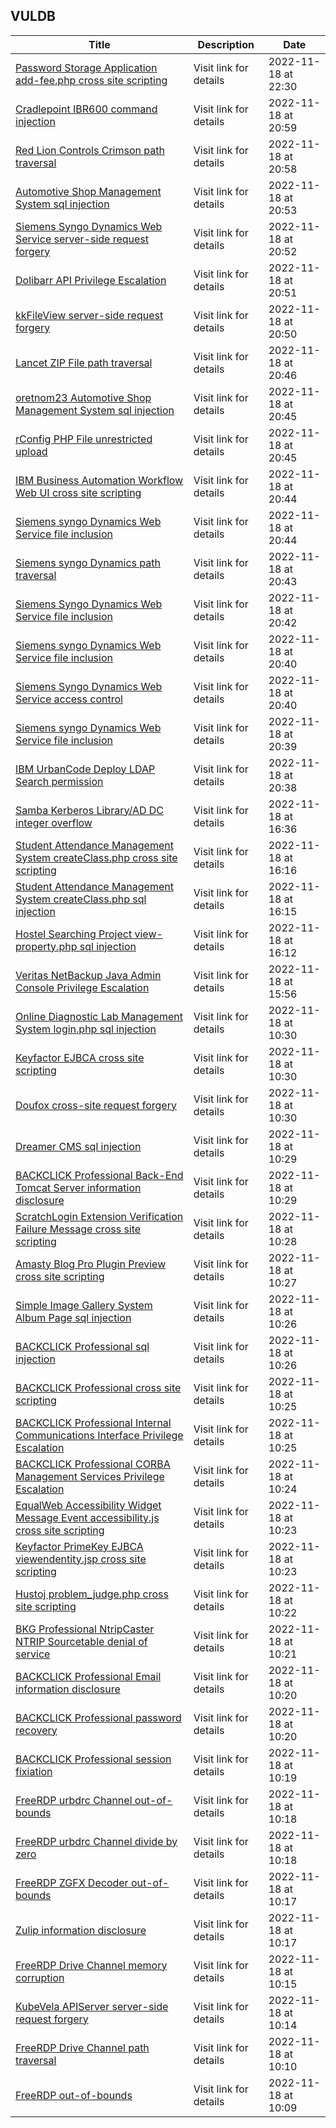 ## VULDB
|Title|Description|Date|
|---|---|---|
| [Password Storage Application add-fee.php cross site scripting](https://vuldb.com/?id.213865) | Visit link for details | 2022-11-18 at 22:30 |
| [Cradlepoint IBR600 command injection](https://vuldb.com/?id.213864) | Visit link for details | 2022-11-18 at 20:59 |
| [Red Lion Controls Crimson path traversal](https://vuldb.com/?id.213863) | Visit link for details | 2022-11-18 at 20:58 |
| [Automotive Shop Management System sql injection](https://vuldb.com/?id.213862) | Visit link for details | 2022-11-18 at 20:53 |
| [Siemens Syngo Dynamics Web Service server-side request forgery](https://vuldb.com/?id.213861) | Visit link for details | 2022-11-18 at 20:52 |
| [Dolibarr API Privilege Escalation](https://vuldb.com/?id.213860) | Visit link for details | 2022-11-18 at 20:51 |
| [kkFileView server-side request forgery](https://vuldb.com/?id.213859) | Visit link for details | 2022-11-18 at 20:50 |
| [Lancet ZIP File path traversal](https://vuldb.com/?id.213858) | Visit link for details | 2022-11-18 at 20:46 |
| [oretnom23 Automotive Shop Management System sql injection](https://vuldb.com/?id.213857) | Visit link for details | 2022-11-18 at 20:45 |
| [rConfig PHP File unrestricted upload](https://vuldb.com/?id.213856) | Visit link for details | 2022-11-18 at 20:45 |
| [IBM Business Automation Workflow Web UI cross site scripting](https://vuldb.com/?id.213855) | Visit link for details | 2022-11-18 at 20:44 |
| [Siemens syngo Dynamics Web Service file inclusion](https://vuldb.com/?id.213854) | Visit link for details | 2022-11-18 at 20:44 |
| [Siemens syngo Dynamics path traversal](https://vuldb.com/?id.213853) | Visit link for details | 2022-11-18 at 20:43 |
| [Siemens Syngo Dynamics Web Service file inclusion](https://vuldb.com/?id.213852) | Visit link for details | 2022-11-18 at 20:42 |
| [Siemens syngo Dynamics Web Service file inclusion](https://vuldb.com/?id.213851) | Visit link for details | 2022-11-18 at 20:40 |
| [Siemens Syngo Dynamics Web Service access control](https://vuldb.com/?id.213850) | Visit link for details | 2022-11-18 at 20:40 |
| [Siemens syngo Dynamics Web Service file inclusion](https://vuldb.com/?id.213849) | Visit link for details | 2022-11-18 at 20:39 |
| [IBM UrbanCode Deploy LDAP Search permission](https://vuldb.com/?id.213848) | Visit link for details | 2022-11-18 at 20:38 |
| [Samba Kerberos Library/AD DC integer overflow](https://vuldb.com/?id.213847) | Visit link for details | 2022-11-18 at 16:36 |
| [Student Attendance Management System createClass.php cross site scripting](https://vuldb.com/?id.213846) | Visit link for details | 2022-11-18 at 16:16 |
| [Student Attendance Management System createClass.php sql injection](https://vuldb.com/?id.213845) | Visit link for details | 2022-11-18 at 16:15 |
| [Hostel Searching Project view-property.php sql injection](https://vuldb.com/?id.213844) | Visit link for details | 2022-11-18 at 16:12 |
| [Veritas NetBackup Java Admin Console Privilege Escalation](https://vuldb.com/?id.213843) | Visit link for details | 2022-11-18 at 15:56 |
| [Online Diagnostic Lab Management System login.php sql injection](https://vuldb.com/?id.213842) | Visit link for details | 2022-11-18 at 10:30 |
| [Keyfactor EJBCA cross site scripting](https://vuldb.com/?id.213841) | Visit link for details | 2022-11-18 at 10:30 |
| [Doufox cross-site request forgery](https://vuldb.com/?id.213840) | Visit link for details | 2022-11-18 at 10:30 |
| [Dreamer CMS sql injection](https://vuldb.com/?id.213839) | Visit link for details | 2022-11-18 at 10:29 |
| [BACKCLICK Professional Back-End Tomcat Server information disclosure](https://vuldb.com/?id.213838) | Visit link for details | 2022-11-18 at 10:29 |
| [ScratchLogin Extension Verification Failure Message cross site scripting](https://vuldb.com/?id.213837) | Visit link for details | 2022-11-18 at 10:28 |
| [Amasty Blog Pro Plugin Preview cross site scripting](https://vuldb.com/?id.213836) | Visit link for details | 2022-11-18 at 10:27 |
| [Simple Image Gallery System Album Page sql injection](https://vuldb.com/?id.213835) | Visit link for details | 2022-11-18 at 10:26 |
| [BACKCLICK Professional sql injection](https://vuldb.com/?id.213834) | Visit link for details | 2022-11-18 at 10:26 |
| [BACKCLICK Professional cross site scripting](https://vuldb.com/?id.213833) | Visit link for details | 2022-11-18 at 10:25 |
| [BACKCLICK Professional Internal Communications Interface Privilege Escalation](https://vuldb.com/?id.213832) | Visit link for details | 2022-11-18 at 10:25 |
| [BACKCLICK Professional CORBA Management Services Privilege Escalation](https://vuldb.com/?id.213831) | Visit link for details | 2022-11-18 at 10:24 |
| [EqualWeb Accessibility Widget Message Event accessibility.js cross site scripting](https://vuldb.com/?id.213830) | Visit link for details | 2022-11-18 at 10:23 |
| [Keyfactor PrimeKey EJBCA viewendentity.jsp cross site scripting](https://vuldb.com/?id.213829) | Visit link for details | 2022-11-18 at 10:23 |
| [Hustoj problem_judge.php cross site scripting](https://vuldb.com/?id.213828) | Visit link for details | 2022-11-18 at 10:22 |
| [BKG Professional NtripCaster NTRIP Sourcetable denial of service](https://vuldb.com/?id.213827) | Visit link for details | 2022-11-18 at 10:21 |
| [BACKCLICK Professional Email information disclosure](https://vuldb.com/?id.213826) | Visit link for details | 2022-11-18 at 10:20 |
| [BACKCLICK Professional password recovery](https://vuldb.com/?id.213825) | Visit link for details | 2022-11-18 at 10:20 |
| [BACKCLICK Professional session fixiation](https://vuldb.com/?id.213824) | Visit link for details | 2022-11-18 at 10:19 |
| [FreeRDP urbdrc Channel out-of-bounds](https://vuldb.com/?id.213823) | Visit link for details | 2022-11-18 at 10:18 |
| [FreeRDP urbdrc Channel divide by zero](https://vuldb.com/?id.213822) | Visit link for details | 2022-11-18 at 10:18 |
| [FreeRDP ZGFX Decoder out-of-bounds](https://vuldb.com/?id.213821) | Visit link for details | 2022-11-18 at 10:17 |
| [Zulip information disclosure](https://vuldb.com/?id.213820) | Visit link for details | 2022-11-18 at 10:17 |
| [FreeRDP Drive Channel memory corruption](https://vuldb.com/?id.213819) | Visit link for details | 2022-11-18 at 10:15 |
| [KubeVela APIServer server-side request forgery](https://vuldb.com/?id.213818) | Visit link for details | 2022-11-18 at 10:14 |
| [FreeRDP Drive Channel path traversal](https://vuldb.com/?id.213817) | Visit link for details | 2022-11-18 at 10:10 |
| [FreeRDP out-of-bounds](https://vuldb.com/?id.213816) | Visit link for details | 2022-11-18 at 10:09 |
